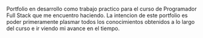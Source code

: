 Portfolio en desarrollo como trabajo practico para el curso de Programador Full Stack que me encuentro haciendo. 
La intencion de este portfolio es poder primeramente plasmar todos los conocimientos obtenidos a lo largo del curso e ir viendo mi avance en el tiempo.
